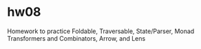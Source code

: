 # hw08
Homework to practice Foldable, Traversable, State/Parser, Monad Transformers and Combinators, Arrow, and Lens
